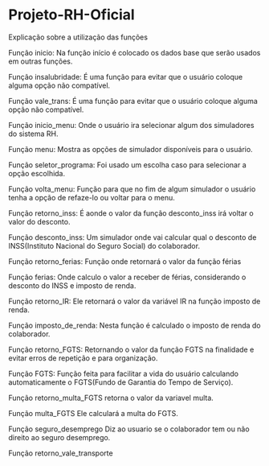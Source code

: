 # Projeto-RH-Oficial
Explicação sobre a utilização das funções

Função inicio: 
Na função início é colocado os dados base que serão usados em outras funções.

Função insalubridade: 
É uma função para evitar que o usuário coloque alguma opção não compatível.

Função vale_trans:
É uma função para evitar que o usuário coloque alguma opção não compatível.

Função inicio_menu:
Onde o usuário ira selecionar algum dos simuladores do sistema RH.

Função menu:
Mostra as opções de simulador disponíveis para o usuário.

Função seletor_programa:
Foi usado um escolha caso para selecionar a opção escolhida.

Função volta_menu:
Função para que no fim de algum simulador o usuário tenha a opção de refaze-lo ou voltar para o menu.

Função retorno_inss:
É aonde o valor da função desconto_inss irá voltar o valor do desconto. 

Função desconto_inss:
Um simulador onde vai calcular qual o desconto de INSS(Instituto Nacional do Seguro Social) do colaborador.

Função retorno_ferias:
Função onde retornará o valor da função férias

Função ferias:
Onde calculo o valor a receber de férias, considerando o desconto do INSS e imposto de renda.

Função retorno_IR:
Ele retornará o valor da variável IR na função imposto de renda.

Função imposto_de_renda:
Nesta função é calculado o imposto de renda do colaborador.

Função retorno_FGTS:
Retornando o valor da função FGTS na finalidade e evitar erros de repetição e para organização.

Função FGTS:
Função feita para facilitar a vida do usuário calculando automaticamente o FGTS(Fundo de Garantia do Tempo de Serviço).

Função retorno_multa_FGTS
retorna o valor da variavel multa.

Função multa_FGTS
Ele calculará a multa do FGTS.

Função seguro_desemprego
Diz ao usuario se o colaborador tem ou não direito ao seguro desemprego.

Função retorno_vale_transporte

